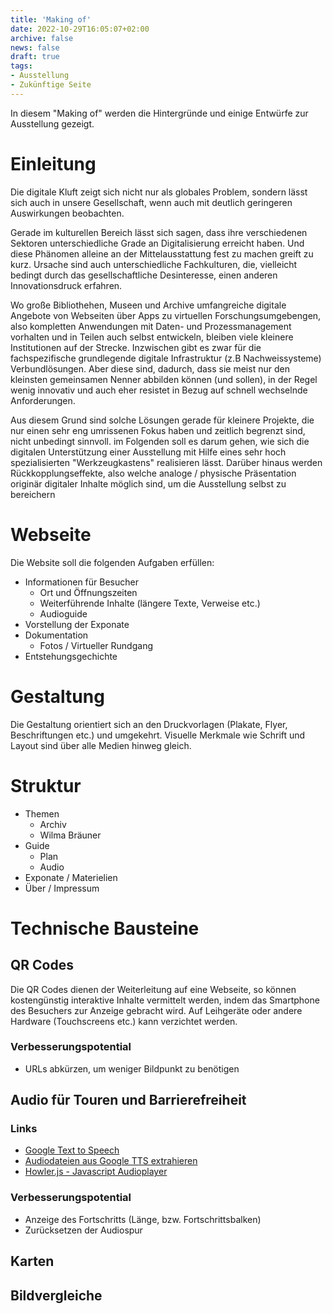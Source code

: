 ```yaml
---
title: 'Making of'
date: 2022-10-29T16:05:07+02:00
archive: false
news: false
draft: true
tags:
- Ausstellung
- Zukünftige Seite
---
```


In diesem "Making of" werden die Hintergründe und einige Entwürfe zur Ausstellung gezeigt.

# Einleitung

Die digitale Kluft zeigt sich nicht nur als globales Problem, sondern lässt sich auch in unsere Gesellschaft, wenn auch mit deutlich geringeren Auswirkungen beobachten.

Gerade im kulturellen Bereich lässt sich sagen, dass ihre verschiedenen Sektoren unterschiedliche Grade an Digitalisierung erreicht haben. Und diese Phänomen alleine an der Mittelausstattung fest zu machen greift zu kurz. Ursache sind auch unterschiedliche Fachkulturen, die, vielleicht bedingt durch das gesellschaftliche Desinteresse, einen anderen Innovationsdruck erfahren.

Wo große Bibliothehen, Museen und Archive umfangreiche digitale Angebote von Webseiten über Apps zu virtuellen Forschungsumgebengen, also kompletten Anwendungen mit Daten- und Prozessmanagement vorhalten und in Teilen auch selbst entwickeln, bleiben viele kleinere Institutionen auf der Strecke. Inzwischen gibt es zwar für die fachspezifische grundlegende digitale Infrastruktur (z.B Nachweissysteme) Verbundlösungen. Aber diese sind, dadurch, dass sie meist nur den kleinsten gemeinsamen Nenner abbilden können (und sollen), in der Regel wenig innovativ und auch eher resistet in Bezug auf schnell wechselnde Anforderungen.

Aus diesem Grund sind solche Lösungen gerade für kleinere Projekte, die nur einen sehr eng umrissenen Fokus haben und zeitlich begrenzt sind, nicht unbedingt sinnvoll. im Folgenden soll es darum gehen, wie sich die digitalen Unterstützung einer Ausstellung mit Hilfe eines sehr hoch spezialisierten "Werkzeugkastens" realisieren lässt. Darüber hinaus werden Rückkopplungseffekte, also welche analoge / physische Präsentation originär digitaler Inhalte möglich sind, um die Ausstellung selbst zu bereichern

# Webseite

Die Website soll die folgenden Aufgaben erfüllen:
 * Informationen für Besucher
   * Ort und Öffnungszeiten
   * Weiterführende Inhalte (längere Texte, Verweise etc.)
   * Audioguide
 * Vorstellung der Exponate
 * Dokumentation
   * Fotos / Virtueller Rundgang
 * Entstehungsgechichte

# Gestaltung

Die Gestaltung orientiert sich an den Druckvorlagen (Plakate, Flyer, Beschriftungen etc.) und umgekehrt. Visuelle Merkmale wie Schrift und Layout sind über alle Medien hinweg gleich.

# Struktur

 * Themen
   * Archiv
   * Wilma Bräuner
 * Guide
   * Plan
   * Audio
 * Exponate / Materielien
 * Über / Impressum

# Technische Bausteine

## QR Codes

Die QR Codes dienen der Weiterleitung auf eine Webseite, so können kostengünstig interaktive Inhalte vermittelt werden, indem das Smartphone des Besuchers zur Anzeige gebracht wird. Auf Leihgeräte oder andere Hardware (Touchscreens etc.) kann verzichtet werden.

### Verbesserungspotential
 * URLs abkürzen, um weniger Bildpunkt zu benötigen

## Audio für Touren und Barrierefreiheit

### Links
 * [Google Text to Speech](https://cloud.google.com/text-to-speech)
 * [Audiodateien aus Google TTS extrahieren](https://superuser.com/a/1654611)
 * [Howler.js - Javascript Audioplayer](https://github.com/goldfire/howler.js)

### Verbesserungspotential
 * Anzeige des Fortschritts (Länge, bzw. Fortschrittsbalken)
 * Zurücksetzen der Audiospur

## Karten

## Bildvergleiche
